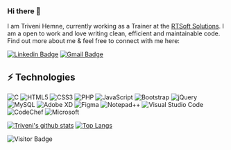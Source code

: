 ### Hi there 👋

I am Triveni Hemne, currently working as a Trainer at the [RTSoft Solutions](http://rtsoftsolutions.com/). I am a open to work and love writing clean, efficient and maintainable code. Find out more about me & feel free to connect with me here:

[![Linkedin Badge](https://img.shields.io/badge/-trivenihemne-blue?style=flat-square&logo=Linkedin&logoColor=white&link=https://www.linkedin.com/in/triveni-hemne-6a30b1211/)](https://www.linkedin.com/in/triveni-hemne-6a30b1211/)
[![Gmail Badge](https://img.shields.io/badge/-trivenihemne1999@gmail.com-c14438?style=flat-square&logo=Gmail&logoColor=white&link=mailto:trivenihemne1999@gmail.com)](mailto:trivenihemne1999@gmail.com)

## ⚡ Technologies
![C](https://img.shields.io/badge/c-%2300599C.svg?style=for-the-badge&logo=c&logoColor=white)
![HTML5](https://img.shields.io/badge/html5-%23E34F26.svg?style=for-the-badge&logo=html5&logoColor=white)
![CSS3](https://img.shields.io/badge/css3-%231572B6.svg?style=for-the-badge&logo=css3&logoColor=white)
![PHP](https://img.shields.io/badge/php-%23777BB4.svg?style=for-the-badge&logo=php&logoColor=white)
![JavaScript](https://img.shields.io/badge/javascript-%23323330.svg?style=for-the-badge&logo=javascript&logoColor=%23F7DF1E)
![Bootstrap](https://img.shields.io/badge/bootstrap-%23563D7C.svg?style=for-the-badge&logo=bootstrap&logoColor=white)
![jQuery](https://img.shields.io/badge/jquery-%230769AD.svg?style=for-the-badge&logo=jquery&logoColor=white)
![MySQL](https://img.shields.io/badge/mysql-%2300f.svg?style=for-the-badge&logo=mysql&logoColor=white)
![Adobe XD](https://img.shields.io/badge/Adobe%20XD-470137?style=for-the-badge&logo=Adobe%20XD&logoColor=#FF61F6)
![Figma](https://img.shields.io/badge/figma-%23F24E1E.svg?style=for-the-badge&logo=figma&logoColor=white)
![Notepad++](https://img.shields.io/badge/Notepad++-90E59A.svg?style=for-the-badge&logo=notepad%2b%2b&logoColor=black)
![Visual Studio Code](https://img.shields.io/badge/Visual%20Studio%20Code-0078d7.svg?style=for-the-badge&logo=visual-studio-code&logoColor=white)
![CodeChef](https://img.shields.io/badge/CodeChef-%23964B00.svg?style=for-the-badge&logo=CodeChef&logoColor=white)
![Microsoft](https://img.shields.io/badge/Microsoft-0078D4?style=for-the-badge&logo=microsoft&logoColor=white)


[![Triveni's github stats](https://github-readme-stats.vercel.app/api?username=Triveni-Hemne)](https://github.com/Triveni-Hemne/github-readme-stats)
[![Top Langs](https://github-readme-stats.vercel.app/api/top-langs/?username=Triveni-Hemne&layout=compact)](https://github.com/Triveni-Hemne/github-readme-stats)

![Visitor Badge](https://visitor-badge.laobi.icu/badge?page_id=Triveni-Hemne.Triveni-Hemne)
